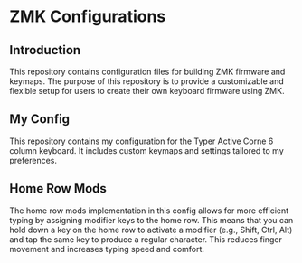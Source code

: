 # ZMK Configurations

## Introduction
This repository contains configuration files for building ZMK firmware and keymaps. The purpose of this repository is to provide a customizable and flexible setup for users to create their own keyboard firmware using ZMK.

## My Config
This repository contains my configuration for the Typer Active Corne 6 column keyboard. It includes custom keymaps and settings tailored to my preferences.

## Home Row Mods
The home row mods implementation in this config allows for more efficient typing by assigning modifier keys to the home row. This means that you can hold down a key on the home row to activate a modifier (e.g., Shift, Ctrl, Alt) and tap the same key to produce a regular character. This reduces finger movement and increases typing speed and comfort.
